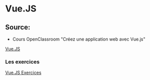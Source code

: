 <h1>Vue.JS</h1>
<h2>Source:</h2>
<ul>
<li>Cours OpenClassroom "Créez une application web avec Vue.js"</li>
</ul>
<a href='https://nikolla2502.github.io/Vue.JS/'>Vue.JS</a>
<h3>Les exercices</h3>
<a href='https://nikolla2502.github.io/Vue.JS/cafeWithVue.html'>Vue.JS Exercices</a>